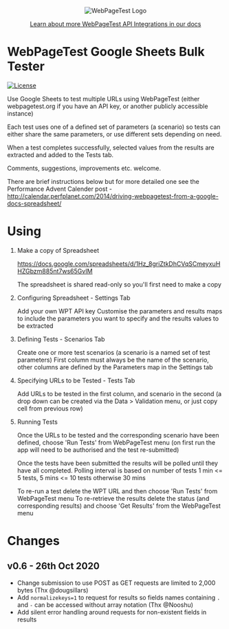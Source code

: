 <p align="center"><img src="https://docs.webpagetest.org/img/wpt-navy-logo.png" alt="WebPageTest Logo" /></p>
<p align="center"><a href="https://docs.webpagetest.org/api/integrations/#officially-supported-integrations">Learn about more WebPageTest API Integrations in our docs</a></p>

# WebPageTest Google Sheets Bulk Tester
[![License](https://img.shields.io/badge/License-Apache%202.0-blue.svg)](/LICENSE)

Use Google Sheets to test multiple URLs using WebPageTest (either webpagetest.org if you have an API key, or another publicly accessible instance)

Each test uses one of a defined set of parameters (a scenario) so tests can either share the same parameters, or use different sets depending on need.

When a test completes successfully, selected values from the results are extracted and added to the Tests tab.

Comments, suggestions, improvements etc. welcome.

There are brief instructions below but for more detailed one see the Performance Advent Calender post - http://calendar.perfplanet.com/2014/driving-webpagetest-from-a-google-docs-spreadsheet/


# Using

1. Make a copy of Spreadsheet

	https://docs.google.com/spreadsheets/d/1Hz_8griZtkDhCVqSCmeyxuHHZGbzm885nt7ws65GvIM

	The spreadsheet is shared read-only so you'll first need to make a copy

2. Configuring Spreadsheet - Settings Tab

	Add your own WPT API key
	Customise the parameters and results maps to include the parameters you want to specify and the results values to be extracted

3. Defining Tests - Scenarios Tab

	Create one or more test scenarios (a scenario is a named set of test parameters)
	First column must always be the name of the scenario, other columns are defined by the Parameters map in the Settings tab

4. Specifying URLs to be Tested - Tests Tab

	Add URLs to be tested in the first column, and scenario in the second (a drop down can be created via the Data > Validation menu, or just copy cell from previous row)

5. Running Tests

	Once the URLs to be tested and the corresponding scenario have been defined, choose 'Run Tests' from WebPageTest menu (on first run the app will need to be authorised and the test re-submitted)

	Once the tests have been submitted the results will be polled until they have all completed. Polling interval is based on number of tests 1 min <= 5 tests, 5 mins <= 10 tests otherwise 30 mins

	To re-run a test delete the WPT URL and then choose 'Run Tests' from WebPageTest menu
	To re-retrieve the results delete the status (and corresponding results) and choose 'Get Results' from the WebPageTest menu


# Changes

## v0.6 - 26th Oct 2020

- Change submission to use POST as GET requests are limited to 2,000 bytes (Thx @dougsillars)
- Add `normalizekeys=1` to request for results so fields names containing `.` and `-` can be accessed without array notation (Thx @Nooshu)
- Add silent error handling around requests for non-existent fields in results



